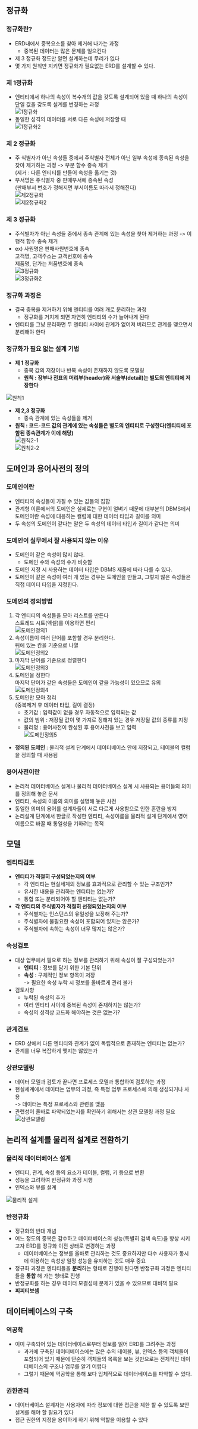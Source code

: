 ## 정규화

### 정규화란?
- ERD내에서 중복요소를 찾아 제거해 나가는 과정
  - 중복된 데이터는 많은 문제를 일으킨다
- 제 3 정규화 정도만 알면 설계하는데 무리가 없다
- 몇 가지 원칙만 지키면 정규화가 필요없는 ERD를 설계할 수 있다.

### 제 1정규화
- 엔티티에서 하나의 속성이 복수개의 값을 갖도록 설계되어 있을 때 하나의 속성이 단일 값을 갖도록 설계를 변경하는 과정  
![1정규화](http://i.imgur.com/cpExIQw.png)  
- 동일한 성격의 데이터를 서로 다른 속성에 저장할 때  
![1정규화2](http://i.imgur.com/GRy8lIM.png)  

### 제 2 정규화
- 주 식별자가 아닌 속성들 중에서 주식별자 전체가 아닌 일부 속성에 종속된 속성을 찾아 제거하는 과정 -> 부분 함수 종속 제거  
  (제거 : 다른 엔티티를 만들어 속성을 옮기는 것)
- 부서명은 주식별자 중 판매부서에 종속된 속성  
  (판매부서 번호가 정해지면 부서이름도 따라서 정해진다)  
![제2정규화](http://i.imgur.com/v6feEhh.png)  
![제2정규화2](http://i.imgur.com/zIkFBN6.png)  

### 제 3 정규화
- 주식별자가 아닌 속성들 중에서 종속 관계에 있는 속성을 찾아 제거하는 과정 -> 이행적 함수 종속 제거
- ex) 사원명은 판매사원번호에 종속  
      고객명, 고객주소는 고객번호에 종속  
      제품명, 단가는 저품번호에 종속  
![3정규화](http://i.imgur.com/o7WiWdg.png)  
![3정규화2](http://i.imgur.com/Ru7FGmH.png)  

### 정규화 과정은
- 결국 중복을 제거하기 위해 엔티티를 여러 개로 분리하는 과정
  - 정규화를 거치게 되면 자연히 엔티티의 수가 늘어나게 된다
- 엔티티를 그냥 분리하면 두 엔티티 사이에 관계가 없어져 버리므로 관계를 맺으면서 분리해야 한다


### 정규화가 필요 없는 설계 기법
- **제 1 정규화**
  - 중복 값의 저장이나 반복 속성이 존재하지 않도록 모델링
  - **원칙 : 장부나 전표의 머리부(header)와 서술부(detail)는 별도의 엔티티에 저장한다**  

![원칙1](http://i.imgur.com/4nGFBX0.png)

- **제 2,3 정규화**
  - 종속 관계에 있는 속성들을 제거
- **원칙 : 코드-코드 값의 관계에 있는 속성들은 별도의 엔티티로 구성한다(엔티티에 포함된 종속관계가 이에 해당)**  
![원칙2-1](http://i.imgur.com/hvxa8sT.png)  
![원칙2-2](http://i.imgur.com/eWahbdT.png)

## 도메인과 용어사전의 정의
### 도메인이란
- 엔티티의 속성들이 가질 수 있는 값들의 집합
- 관계형 이론에서의 도메인은 실제로는 구현이 얼벼기 때문에 대부분의 DBMS에서 도메인이란 속성에 대응하는 컬럼에 대한 데이터 타입과 길이를 의미
- 두 속성의 도메인이 같다는 말은 두 속성의 데이터 타입과 길이가 같다는 의미

### 도메인이 실무에서 잘 사용되지 않는 이유
- 도메인이 같은 속성이 많지 않다.
  - 도메인 수와 속성의 수가 비슷함
- 도메인 지정 시 사용하는 데이터 타입은 DBMS 제품에 따라 다를 수 있다.
- 도메인이 같은 속성이 여러 개 있는 경우는 도메인을 만들고, 그렇지 않은 속성들은 직접 데이터 타입을 지정한다.

### 도메인의 정의방법
1.  각 엔티티의 속성들을 모아 리스트를 만든다  
    스트레드 시트(엑셀)를 이용하면 편리  
    ![도메인정의1](http://i.imgur.com/MhhWSKE.png)  
2.  속성이름이 여러 단어를 포함할 경우 분리한다.  
    뒤에 있는 칸을 기준으로 나열  
    ![도메인정의2](http://i.imgur.com/fZ8M3nq.png)  
3.  마지막 단어를 기준으로 정렬한다  
![도메인정의3](http://i.imgur.com/Qx9S9yz.png)  
4.  도메인을 정한다  
    마지막 단어가 같은 속성들은 도메인이 같을 가능성이 있으므로 유의  
![도메인정의4](http://i.imgur.com/a2BXg0a.png)  
5.  도메인만 모아 정리  
    (중복제거 후 데이터 타입, 길이 결정)
    - 초기값 : 입력값이 없을 경우 자동적으로 입력되는 값
    - 값의 범위 : 저장될 값이 몇 가지로 정해져 있는 경우 저장될 값의 종류를 지정
    - 물리명 : 용어사전이 완성된 후 용어사전을 보고 입력  
    ![도메인정의5](http://i.imgur.com/BBnQfFk.png)  
- **정의된 도메인** : 물리적 설계 단계에서 데이터베이스 안에 저장되고, 테이블의 컬럼을 정의할 때 사용됨

### 용어사전이란
- 논리적 데이터베이스 설계나 물리적 데이터베이스 설계 시 사용되는 용어들의 의미를 정의해 놓은 문서
- 엔티티, 속성의 이름의 의미를 설명해 놓은 사전
- 동일한 의미의 용어를 설계자들이 서로 다르게 사용함으로 인한 혼란을 방지
- 논리설계 단계에서 한글로 작성한 엔티티, 속성이름을 물리적 설계 단계에서 영어 이름으로 바꿀 때 통일성을 기하려는 목적

## 모델
### 엔티티검토
- **엔티티가 적절히 구성되었는지의 여부**
  - 각 엔티티는 현실세계의 정보를 효과적으로 관리할 수 있는 구조인가?
  - 유사한 내용을 관리하는 엔티티는 없는가?
  - 통합 또는 분리되어야 할 엔티티는 없는가?
- **각 엔티티의 주식별자가 적절히 선정되었는지의 여부**
  - 주식별자는 인스턴스의 유일성을 보장해 주는가?
  - 주식별자에 불필요한 속성이 포함되어 있지는 않은가?
  - 주식별자에 속하는 속성이 너무 많지는 않은가?

### 속성검토
- 대상 업무에서 필요로 하는 정보를 관리하기 위해 속성이 잘 구성되었는가?
  - **엔티티** : 정보를 담기 위한 기본 단위
  - **속성** : 구체적인 정보 항목이 저장  
    -> 필요한 속성 누락 시 정보를 올바르게 관리 불가
- 검토사항
  - 누락된 속성의 추가
  - 여러 엔티티 사이에 중복된 속성이 존재하지는 않는가?
  - 속성의 성격상 코드화 해야하는 것은 없는가?

### 관계검토
- ERD 상에서 다른 엔티티와 관계가 없이 독립적으로 존재하는 엔티티는 없는가?
- 관계를 너무 복잡하게 맺지는 않았는가

### 상관모델링
- 데이터 모델과 검토가 끝나면 프로세스 모델과 통합하여 검토하는 과정
- 현실세계에서 데이터는 업무의 과정, 즉 특정 업무 프로세스에 의해 생성되거나 사용  
  -> 데이터는 특정 프로세스와 관련을 맺음
- 관련성이 올바로 파악되었는지를 확인하기 위해서는 상관 모델링 과정 필요  
![상관모델링](http://i.imgur.com/AZZ3Uu9.png)

## 논리적 설계를 물리적 설계로 전환하기

### 물리적 데이터베이스 설계
- 엔티티, 관계, 속성 등의 요소가 테이블, 컬럼, 키 등으로 변환
- 성능을 고려하여 반정규화 과정 시행
- 인덱스와 뷰를 설계  

![물리적 설계](http://i.imgur.com/CNTgGJM.png)

### 반정규화
  - 정규화의 반대 개념
  - 어느 정도의 중복은 감수하고 데이터베이스의 성능(특별히 검색 속도)을 향상 시키고자 ERD를 정규화 이전 상태로 변경하는 과정
    - 데이터베이스는 정보를 올바로 관리하는 것도 중요하지만 다수 사용자가 동시에 이용하는 속성상 일정 성능을 유지하는 것도 매우 중요
  - 정규화 과정은 엔티티들을 **분리**하는 형태로 진행이 된다면 반정규화 과정은 엔티티들을 **통합** 해 가는 형태로 진행
  - 반정규화를 하는 경우 데이터 모결성에 문제가 있을 수 있으므로 대비책 필요
  - **피피티보셈**

## 데이터베이스의 구축

### 역공학
- 이미 구축되어 있는 데이터베이스로부터 정보를 읽어 ERD를 그려주는 과정
  - 과거에 구축된 데이터베이스에는 많은 수의 테이블, 뷰, 인덱스 등의 객체들이 포함되어 있기 때문에 단순히 객체들의 목록을 보는 것만으로는 전체적인 데이터베이스의 구조나 업무를 알기 어렵다
  - 그렇기 때문에 역공학을 통해 보다 입체적으로 데이터베이스를 파악할 수 있다.

### 권한관리
- 데이터베이스 설계자는 사용자에 따라 정보에 대한 접근을 제한 할 수 있도록 보안 설계를 해야 할 필요가 있다
- 접근 권한의 지정을 용이하게 하기 위해 역할을 이용할 수 있다
